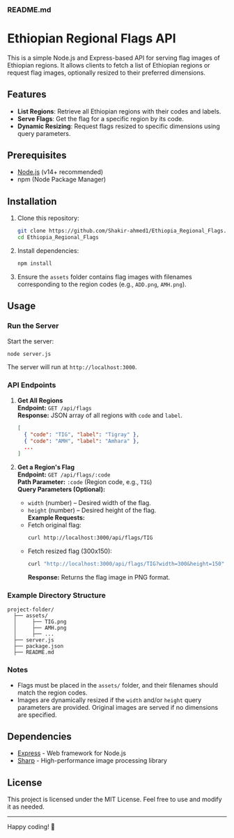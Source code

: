 ### README.md

# Ethiopian Regional Flags API

This is a simple Node.js and Express-based API for serving flag images of Ethiopian regions. It allows clients to fetch a list of Ethiopian regions or request flag images, optionally resized to their preferred dimensions.

## Features

- **List Regions**: Retrieve all Ethiopian regions with their codes and labels.
- **Serve Flags**: Get the flag for a specific region by its code.
- **Dynamic Resizing**: Request flags resized to specific dimensions using query parameters.

## Prerequisites

- [Node.js](https://nodejs.org/) (v14+ recommended)
- npm (Node Package Manager)

## Installation

1. Clone this repository:

   ```bash
   git clone https://github.com/Shakir-ahmed1/Ethiopia_Regional_Flags.git
   cd Ethiopia_Regional_Flags
   ```

2. Install dependencies:

   ```bash
   npm install
   ```

3. Ensure the `assets` folder contains flag images with filenames corresponding to the region codes (e.g., `ADD.png`, `AMH.png`).

## Usage

### Run the Server

Start the server:

```bash
node server.js
```

The server will run at `http://localhost:3000`.

### API Endpoints

1. **Get All Regions**  
   **Endpoint:** `GET /api/flags`  
   **Response:** JSON array of all regions with `code` and `label`.

   ```json
   [
     { "code": "TIG", "label": "Tigray" },
     { "code": "AMH", "label": "Amhara" },
     ...
   ]
   ```

2. **Get a Region's Flag**  
   **Endpoint:** `GET /api/flags/:code`  
   **Path Parameter:** `:code` (Region code, e.g., `TIG`)  
   **Query Parameters (Optional):**
   - `width` (number) – Desired width of the flag.
   - `height` (number) – Desired height of the flag.  
     **Example Requests:**
   - Fetch original flag:
     ```bash
     curl http://localhost:3000/api/flags/TIG
     ```
   - Fetch resized flag (300x150):
     ```bash
     curl "http://localhost:3000/api/flags/TIG?width=300&height=150"
     ```
     **Response:** Returns the flag image in PNG format.

### Example Directory Structure

```
project-folder/
  ├── assets/
  │     ├── TIG.png
  │     ├── AMH.png
  │     ├── ...
  ├── server.js
  ├── package.json
  ├── README.md
```

### Notes

- Flags must be placed in the `assets/` folder, and their filenames should match the region codes.
- Images are dynamically resized if the `width` and/or `height` query parameters are provided. Original images are served if no dimensions are specified.

## Dependencies

- [Express](https://expressjs.com/) - Web framework for Node.js
- [Sharp](https://sharp.pixelplumbing.com/) - High-performance image processing library

## License

This project is licensed under the MIT License. Feel free to use and modify it as needed.

---

Happy coding! 🎉
